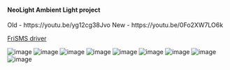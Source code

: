 

#### NeoLight Ambient Light project
<p>
    Old - https://youtu.be/yg12cg38Jvo
    New - https://youtu.be/0Fo2XW7LO6k
</p>

[FriSMS driver](friSMS_driver.md)

![image](images/Neopixel_strip.png)
![image](images/power.png)
![image](images/power_control.png)
![image](images/STM32.png)
![image](images/Rasphberry_PI.png)
![image](images/SPI.png)
![image](images/CaptureCard.png)
![image](images/zakljucekVIN.png)
![image](images/zakljucekOR.png)
